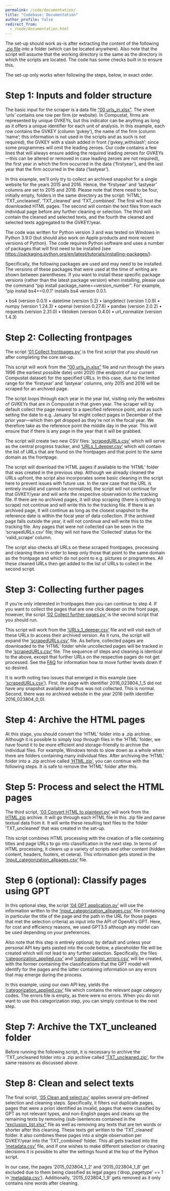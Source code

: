 ```yaml
---
permalink: /code/documentation/
title: "Codebase: Documentation"
author_profile: false
redirect_from: 
  - /code/documentation.html
---
```


The set-up should work as-is after extracting the content of the following [.zip file](https://github.com/haans-mertens/haans-mertens.github.io/raw/master/_pages/General%20purpose%20set-up.zip) into a folder (which can be located anywhere). Also note that the script will assume that the working directory is the same as the directory in which the scripts are located. The code has some checks built in to ensure this.

The set-up only works when following the steps, below, in exact order. 

Step 1: Inputs and folder structure
======
The basic input for the scraper is a data file [“00 urls_in.xlsx”](https://github.com/haans-mertens/haans-mertens.github.io/raw/master/_pages/00%20urls_in.xlsx). The sheet ‘urls’ contains one row per firm (or website). In Compustat, firms are represented by unique GVKEYs, but this indicator can be anything as long as it offers a unique identifier for each unit of analysis. 
In this example, each row contains the GVKEY (column ‘gvkey’), the name of the firm (column ‘name’; this information is not used in the scripts and as such is not required), the GVKEY with a slash added in front (‘gvkey_withslash’; since some programmes will omit the leading zeroes. Our code contains a few lines that will always ensure adding the required leading zeroes for GVKEYs—this can be altered or removed in case leading zeroes are not required), the first year in which the firm occurred in the data (‘firstyear’), and the last year that the firm occurred in the data (‘lastyear’). 

In this example, we'll only try to collect an archived snapshot for a single website for the years 2015 and 2016. Hence, the ‘firstyear’ and ‘lastyear’ columns are set to 2015 and 2016.
Please note that there need to be four, initially empty, folders in the same directory as the script: ‘HTML’, ‘TXT_uncleaned’, ‘TXT_cleaned’ and ‘TXT_combined’. The first will host the downloaded HTML pages. The second will contain the text files from each individual page before any further cleaning or selection. The third will contain the cleaned and selected texts, and the fourth the cleaned and selected texts aggregated to the GVKEY/year.

The code was written for Python version 3 and was tested on Windows in Python 3.9.0 (but should also work on Apple products and more recent versions of Python). The code requires Python software and uses a number of packages that will first need to be installed (see https://packaging.python.org/en/latest/tutorials/installing-packages/). 

Specifically, the following packages are used and may need to be installed. The versions of these packages that were used at the time of writing are shown between parentheses. If you want to install these specific package versions (rather than the latest package version) when installing, please use the command “pip install package_name==version_number”. For example, “pip install bs4==0.0.1” installs bs4 version 0.0.1. 

•	bs4 (version 0.0.1)
•	datetime (version 5.2)
•	langdetect (version 1.0.9)
•	numpy (version 1.24.3)
•	openai (version 0.27.8)
•	pandas (version 2.0.2)
•	requests (version 2.31.0)
•	tiktoken (version 0.4.0)
•	url_normalize (version 1.4.3)

Step 2: Collecting frontpages
======
The script [‘01 Collect frontpages.py’](https://github.com/haans-mertens/haans-mertens.github.io/raw/master/_pages/01%20Collect%20frontpages.py) is the first script that you should run after completing the core set-up.

This script will work from the [“00 urls_in.xlsx”](https://github.com/haans-mertens/haans-mertens.github.io/raw/master/_pages/00%20urls_in.xlsx) file and run through the years 1996 (the earliest possible date) until 2020 (the endpoint of our current Compustat dataset) for the specified URLs. In this case, due to the limited range for the ‘firstyear’ and ‘lastyear’ columns, only 2015 and 2016 will be scraped for an archived page.

The script loops through each year in the year list, visiting only the websites of GVKEYs that are in Compustat in that given year. The scraper will by default collect the page nearest to a specified reference point, and as such setting the date to e.g. January 1st might collect pages in December of the prior year—which then get dropped as they're not in the focal year. We therefore take as the reference point the middle day in the year. This will ensure that if there is any page in the year that it will be grabbed.

The script will create two new CSV files: [‘scrapedURLs.csv’](https://github.com/haans-mertens/haans-mertens.github.io/raw/master/_pages/scrapedURLs.csv) which will serve as the central progress tracker, and [‘URLs_1_deeper.csv’](https://github.com/haans-mertens/haans-mertens.github.io/raw/master/_pages/URLs_1_deeper.csv) which will contain the list of URLs that are found on the frontpages and that point to the same domain as the frontpage.

The script will download the HTML pages if available to the ‘HTML’ folder that was created in the previous step. Although we already cleaned the URLs upfront, the script also incorporates some basic cleaning in the script here to prevent issues with future use. In the rare case that the URL is entirely invalid and cannot be normalized, the script will not continue for that GVKEY/year and will write the respective observation to the tracking file. If there are no archived pages, it will stop scraping (there is nothing to scrape) not continue and will write this to the tracking file. If there is an archived page, it will continue as long as the closest snapshot to the reference date is within the focal year of data collection. If the archived page falls outside the year, it will not continue and will write this to the tracking file.
Any pages that were not collected can be seen in the ‘scrapedURLs.csv’ file; they will not have the ‘Collected’ status for the ‘valid_scrape’ column. 

The script also checks all URLs on these scraped frontpages, processing and cleaning them in order to keep only those that point to the same domain as the frontpage and which do not point to e.g. pictures or programmes. All these cleaned URLs then get added to the list of URLs to collect in the second script. 

Step 3: Collecting further pages
======
If you’re only interested in frontpages then you can continue to step 4. If you want to collect the pages that are one click deeper on the front page, however, the script [‘02 Collect further pages.py’](https://github.com/haans-mertens/haans-mertens.github.io/raw/master/_pages/02%20Collect%20further%20pages.py) is the second script that you should run.

This script will work from the [‘URLs_1_deeper.csv’](https://github.com/haans-mertens/haans-mertens.github.io/raw/master/_pages/URLs_1_deeper.csv) file and will visit each of these URLs to access their archived version. As it runs, the script will expand the [‘scrapedURLs.csv’](https://github.com/haans-mertens/haans-mertens.github.io/raw/master/_pages/scrapedURLs.csv) file. As before, collected pages are downloaded to the ‘HTML’ folder while uncollected pages will be tracked in the [‘scrapedURLs.csv’](https://github.com/haans-mertens/haans-mertens.github.io/raw/master/_pages/scrapedURLs.csv) file. The sequence of steps and cleaning is identical to the above, except that further URLs on the respective pages do not get processed. See the [FAQ](https://haans-mertens.github.io/faq) for information how to move further levels down if so desired.

It is worth noting two issues that emerged in this example (see [‘scrapedURLs.csv’](https://github.com/haans-mertens/haans-mertens.github.io/raw/master/_pages/scrapedURLs.csv)). First, the page with identifier 2016_023804_1_5 did not have any snapshot available and thus was not collected. This is normal. Second, there was no archived website in the year 2016 (with identifier 2016_023804_0_0). 

Step 4: Archive the HTML pages
======
At this stage, you should convert the ‘HTML’ folder into a .zip archive. Although it is possible to simply loop through files in the ‘HTML’ folder, we have found it to be more efficient and storage-friendly to archive the individual files. For example, Windows tends to slow down as a whole when there are folders containing many individual files. After archiving the ‘HTML’ folder into a .zip archive called [‘HTML.zip’](https://github.com/haans-mertens/haans-mertens.github.io/raw/master/_pages/HTML.zip), you can continue with the following steps. It is safe to remove the ‘HTML’ folder after this.

Step 5: Process and select the HTML pages
======
The third script, [‘03 Convert HTML to plaintext.py’](https://github.com/haans-mertens/haans-mertens.github.io/raw/master/_pages/03%20Convert%20HTML%20to%20plaintext.py) will work from the [HTML.zip](https://github.com/haans-mertens/haans-mertens.github.io/raw/master/_pages/HTML.zip) archive. It will go through each HTML file in this .zip file and parse textual data from it. It will write these resulting text files to the folder ‘TXT_uncleaned’ that was created in the set-up. 

This script combines HTML processing with the creation of a file containing titles and page URLs to go into classification in the next step. In terms of HTML processing, it cleans up a variety of scripts and other content (hidden content, headers, footers, et cetera). This information gets stored in the [‘input_categorization_allpages.csv’](https://github.com/haans-mertens/haans-mertens.github.io/raw/master/_pages/input_categorization_allpages.csv) file.

Step 6 (optional): Classify pages using GPT
======
In this optional step, the script [‘04 GPT application.py’](https://github.com/haans-mertens/haans-mertens.github.io/raw/master/_pages/04%20GPT%20application.py) will use the information written to the [‘input_categorization_allpages.csv’](https://github.com/haans-mertens/haans-mertens.github.io/raw/master/_pages/input_categorization_allpages.csv) file (containing in particular the title of the page and the path in the URL for those pages that met the selection criteria) as input into the API of OpenAI's GPT. Here, for cost and efficiency reasons, we used GPT3.5 although any model can be used depending on your preferences.

Also note that this step is entirely optional; by default and unless your personal API key gets pasted into the code below, a placeholder file will be created which will not lead to any further selection. Specifically, the files [‘categorization_applied.csv’](https://github.com/haans-mertens/haans-mertens.github.io/raw/master/_pages/categorization_applied.csv) and [‘categorization_errors.csv’](https://github.com/haans-mertens/haans-mertens.github.io/raw/master/_pages/categorization_errors.csv) will be created, with the former containing the classifications that the GPT model will identify for the pages and the latter containing information on any errors that may emerge during the process.

In this example, using our own API key, yields the [‘categorization_applied.csv’](https://github.com/haans-mertens/haans-mertens.github.io/raw/master/_pages/categorization_applied.csv) file which contains the relevant page category codes. The errors file is empty, as there were no errors. When you do not want to use this categorization step, you can simply continue to the next step.

Step 7: Archive the TXT_uncleaned folder
======
Before running the following script, it is necessary to archive the ‘TXT_uncleaned folder into a .zip archive called ['TXT_uncleaned.zip'](https://github.com/haans-mertens/haans-mertens.github.io/raw/master/_pages/TXT_uncleaned.zip), for the same reasons as discussed above.

Step 8: Clean and select texts
======

The final script, [‘05 Clean and select.py’](https://github.com/haans-mertens/haans-mertens.github.io/raw/master/_pages/05%20Clean%20and%20select.py) applies several pre-defined selection and cleaning steps. Specifically, it filters out duplicate pages, pages that were a priori identified as invalid, pages that were classified by GPT as not relevant types, and non-English pages and cleans up the remaining texts by removing (sub-)sentences contained in the [“exclusion_list.xlsx”](https://github.com/haans-mertens/haans-mertens.github.io/raw/master/_pages/exclusion_list.xlsx) file as well as removing any texts that are ten words or shorter after this cleaning. These texts get written to the ‘TXT_cleaned’ folder. It also combines these pages into a single observation per GVKEY/year into the ‘TXT_combined’ folder. This all gets tracked into the [‘metadata.csv’](https://github.com/haans-mertens/haans-mertens.github.io/raw/master/_pages/metadata.csv) file, and if one wishes to make different selection or cleaning decisions it is possible to alter the settings found at the top of the Python script. 

In our case, the pages ‘2015_023804_1_2’ and ‘2015_023804_1_8’ get excluded due to them being classified as legal pages (‘drop_pagetype’ == 1 in [‘metadata.csv’](https://github.com/haans-mertens/haans-mertens.github.io/raw/master/_pages/metadata.csv)). Additionally, ‘2015_023804_1_9’ gets removed as it only contains nine words after cleaning. 
